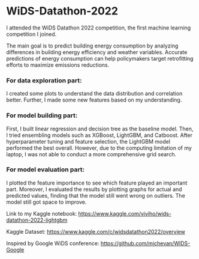 # WiDS-Datathon-2022
I attended the WiDS Datathon 2022 competition, the first machine learning competition I joined.

The main goal is to predict building energy consumption by analyzing differences in building energy efficiency and weather variables. Accurate predictions of energy consumption can help policymakers target retrofitting efforts to maximize emissions reductions.

### For data exploration part:
I created some plots to understand the data distribution and correlation better. Further, I made some new features based on my understanding.

### For model building part:
First, I built linear regression and decision tree as the baseline model. Then, I tried ensembling models such as XGBoost, LightGBM, and Catboost. After hyperparameter tuning and feature selection, the LightGBM model performed the best overall. However, due to the computing limitation of my laptop, I was not able to conduct a more comprehensive grid search.

### For model evaluation part:
I plotted the feature importance to see which feature played an important part. Moreover, I evaluated the results by plotting graphs for actual and predicted values, finding that the model still went wrong on outliers. The model still got space to improve.



Link to my Kaggle notebook: https://www.kaggle.com/viviho/wids-datathon-2022-lightgbm

Kaggle Dataset: https://www.kaggle.com/c/widsdatathon2022/overview

Inspired by Google WiDS conference: https://github.com/michevan/WIDS-Google
